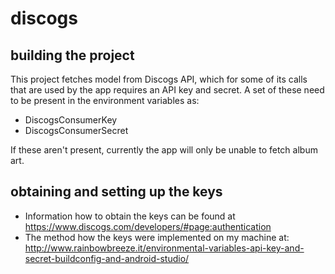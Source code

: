 # discogs

## building the project
This project fetches model from Discogs API, which for some of its calls that are used by the app requires an API key and secret. A set of these need to be present in the environment variables as:
- DiscogsConsumerKey
- DiscogsConsumerSecret

If these aren't present, currently the app will only be unable to fetch album art.

## obtaining and setting up the keys
- Information how to obtain the keys can be found at https://www.discogs.com/developers/#page:authentication
- The method how the keys were implemented on my machine at: http://www.rainbowbreeze.it/environmental-variables-api-key-and-secret-buildconfig-and-android-studio/
